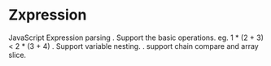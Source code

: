 # Zxpression
JavaScript Expression parsing
. Support the basic operations. eg. 1 * (2 + 3) < 2 * (3 + 4)
. Support variable nesting.
. support chain compare and array slice.
